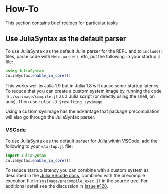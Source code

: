 # How-To

This section contains brief recipes for particular tasks

## Use JuliaSyntax as the default parser

To use JuliaSyntax as the default Julia parser for the REPL and to `include()`
files, parse code with `Meta.parse()`, etc, put the following in your
startup.jl file:

```julia
using JuliaSyntax
JuliaSyntax.enable_in_core!()
```

This works well in Julia 1.9 but in Julia 1.8 will cause some startup latency.
To reduce that you can create a custom system image by running the code in
`./sysimage/compile.jl` as a Julia script (or directly using the shell, on
unix). Then use `julia -J $resulting_sysimage`.

Using a custom sysimage has the advantage that package precompilation will also
go through the JuliaSyntax parser.

### VSCode

To use JuliaSyntax as the default parser for Julia within VSCode, add the
following to your `startup.jl` file:

```julia
import JuliaSyntax
JuliaSyntax.enable_in_core!()
```

To reduce startup latency you can combine with a custom system as described in
the [Julia VScode docs](https://www.julia-vscode.org/docs/dev/userguide/compilesysimage/#Creating-a-sysimage-for-the-active-environment),
combined with the precompile execution file in `sysimage/precompile_exec.jl` in the source tree.
For additional detail see the discussion in [issue #128](https://github.com/JuliaLang/JuliaSyntax.jl/issues/128).

